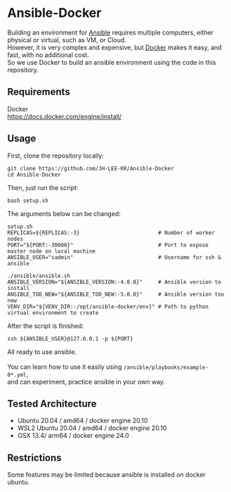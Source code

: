 # Ansible-Docker

Building an environment for <a href="https://www.ansible.com/">Ansible</a> requires multiple computers, either physical or virtual, such as VM, or Cloud. <br>
However, it is very complex and expensive, but <a href="https://www.docker.com/">Docker</a> makes it easy, and fast, with no additional cost. <br>
So we use Docker to build an ansible environment using the code in this repository.


## Requirements
Docker <br>
https://docs.docker.com/engine/install/

## Usage
First, clone the repository locally:
```
git clone https://github.com/JH-LEE-KR/Ansible-Docker
cd Ansible-Docker
```
Then, just run the script:
```
bash setup.sh
```
The arguments below can be changed:
```
setup.sh
REPLICAS=${REPLICAS:-3}                         # Number of worker nodes
PORT="${PORT:-30080}"                           # Port to expose master node on local machine
ANSIBLE_USER="sadmin"                           # Username for ssh & ansible

./ansible/ansible.sh
ANSIBLE_VERSION="${ANSIBLE_VERSION:-4.8.0}"     # Ansible version to install
ANSIBLE_TOO_NEW="${ANSIBLE_TOO_NEW:-5.0.0}"     # Ansible version too new
VENV_DIR="${VENV_DIR:-/opt/ansible-docker/env}" # Path to python virtual environment to create
```
After the script is finished:
```
ssh ${ANSIBLE_USER}@127.0.0.1 -p ${PORT}
```
All ready to use ansible. <br><br>
You can learn how to use it easily using `/ansible/playbooks/example-0*.yml`, <br>
and can experiment, practice ansible in your own way.

## Tested Architecture
- Ubuntu 20.04 / amd64 / docker engine 20.10
- WSL2 Ubuntu 20.04 / amd64 / docker engine 20.10
- OSX 13.4/ arm64 / docker engine 24.0

## Restrictions
Some features may be limited because ansible is installed on docker ubuntu.
